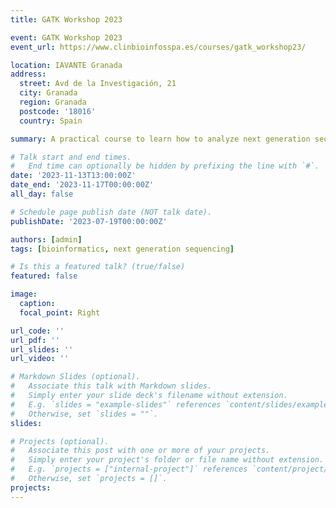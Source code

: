 ```yaml
---
title: GATK Workshop 2023

event: GATK Workshop 2023
event_url: https://www.clinbioinfosspa.es/courses/gatk_workshop23/

location: IAVANTE Granada
address:
  street: Avd de la Investigación, 21
  city: Granada
  region: Granada
  postcode: '18016'
  country: Spain

summary: A practical course to learn how to analyze next generation sequencing data, from raw reads to diagnostic and secondary findings

# Talk start and end times.
#   End time can optionally be hidden by prefixing the line with `#`.
date: '2023-11-13T13:00:00Z'
date_end: '2023-11-17T00:00:00Z'
all_day: false

# Schedule page publish date (NOT talk date).
publishDate: '2023-07-19T00:00:00Z'

authors: [admin]
tags: [bioinformatics, next generation sequencing]

# Is this a featured talk? (true/false)
featured: false

image:
  caption:
  focal_point: Right

url_code: ''
url_pdf: ''
url_slides: ''
url_video: ''

# Markdown Slides (optional).
#   Associate this talk with Markdown slides.
#   Simply enter your slide deck's filename without extension.
#   E.g. `slides = "example-slides"` references `content/slides/example-slides.md`.
#   Otherwise, set `slides = ""`.
slides:

# Projects (optional).
#   Associate this post with one or more of your projects.
#   Simply enter your project's folder or file name without extension.
#   E.g. `projects = ["internal-project"]` references `content/project/deep-learning/index.md`.
#   Otherwise, set `projects = []`.
projects:
---
```

